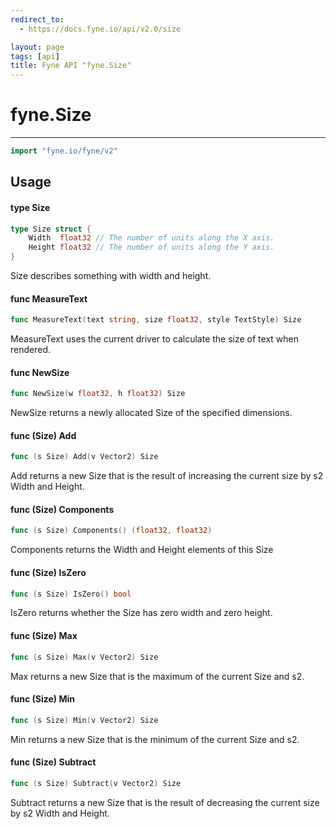 ```yaml
---
redirect_to:
  - https://docs.fyne.io/api/v2.0/size

layout: page
tags: [api]
title: Fyne API "fyne.Size"
---
```



# fyne.Size
---
```go
import "fyne.io/fyne/v2"
```

## Usage

#### type Size

```go
type Size struct {
	Width  float32 // The number of units along the X axis.
	Height float32 // The number of units along the Y axis.
}
```

Size describes something with width and height.

#### func  MeasureText

```go
func MeasureText(text string, size float32, style TextStyle) Size
```
MeasureText uses the current driver to calculate the size of text when rendered.

#### func  NewSize

```go
func NewSize(w float32, h float32) Size
```
NewSize returns a newly allocated Size of the specified dimensions.

#### func (Size) Add

```go
func (s Size) Add(v Vector2) Size
```
Add returns a new Size that is the result of increasing the current size by s2 Width and Height.

#### func (Size) Components

```go
func (s Size) Components() (float32, float32)
```
Components returns the Width and Height elements of this Size

#### func (Size) IsZero

```go
func (s Size) IsZero() bool
```
IsZero returns whether the Size has zero width and zero height.

#### func (Size) Max

```go
func (s Size) Max(v Vector2) Size
```
Max returns a new Size that is the maximum of the current Size and s2.

#### func (Size) Min

```go
func (s Size) Min(v Vector2) Size
```
Min returns a new Size that is the minimum of the current Size and s2.

#### func (Size) Subtract

```go
func (s Size) Subtract(v Vector2) Size
```
Subtract returns a new Size that is the result of decreasing the current size by s2 Width and Height.
